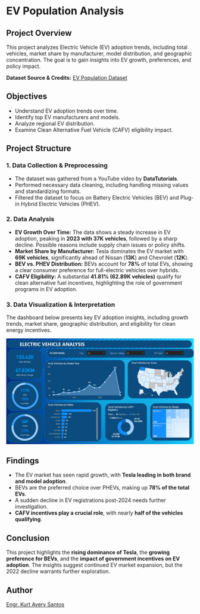 # **EV Population Analysis**  

## **Project Overview**  
This project analyzes Electric Vehicle (EV) adoption trends, including total vehicles, market share by manufacturer, model distribution, and geographic concentration. The goal is to gain insights into EV growth, preferences, and policy impact.

**Dataset Source & Credits:** [EV Population Dataset](https://www.youtube.com/watch?v=qjjt87YoOMg)  

## **Objectives**  
- Understand EV adoption trends over time.
- Identify top EV manufacturers and models.
- Analyze regional EV distribution.
- Examine Clean Alternative Fuel Vehicle (CAFV) eligibility impact.

## **Project Structure**  

### **1. Data Collection & Preprocessing**  
- The dataset was gathered from a YouTube video by **DataTutorials**.  
- Performed necessary data cleaning, including handling missing values and standardizing formats.  
- Filtered the dataset to focus on Battery Electric Vehicles (BEV) and Plug-in Hybrid Electric Vehicles (PHEV).  

### **2. Data Analysis**  
- **EV Growth Over Time:** The data shows a steady increase in EV adoption, peaking in **2023 with 37K vehicles**, followed by a sharp decline. Possible reasons include supply chain issues or policy shifts.
- **Market Share by Manufacturer:** Tesla dominates the EV market with **69K vehicles**, significantly ahead of Nissan (**13K**) and Chevrolet (**12K**). 
- **BEV vs. PHEV Distribution:** BEVs account for **78%** of total EVs, showing a clear consumer preference for full-electric vehicles over hybrids.
- **CAFV Eligibility:** A substantial **41.81% (62.89K vehicles)** qualify for clean alternative fuel incentives, highlighting the role of government programs in EV adoption.

### **3. Data Visualization & Interpretation**  
The dashboard below presents key EV adoption insights, including growth trends, market share, geographic distribution, and eligibility for clean energy incentives.

![EV Dashboard](images/ev_dashboard.png)

## **Findings**  
- The EV market has seen rapid growth, with **Tesla leading in both brand and model adoption**.
- BEVs are the preferred choice over PHEVs, making up **78% of the total EVs**.
- A sudden decline in EV registrations post-2024 needs further investigation.
- **CAFV incentives play a crucial role**, with nearly **half of the vehicles qualifying**.

## **Conclusion**  
This project highlights the **rising dominance of Tesla**, the **growing preference for BEVs**, and the **impact of government incentives on EV adoption**. The insights suggest continued EV market expansion, but the 2022 decline warrants further exploration.

## **Author**  
[Engr. Kurt Avery Santos](https://github.com/KurtAvery25)  

